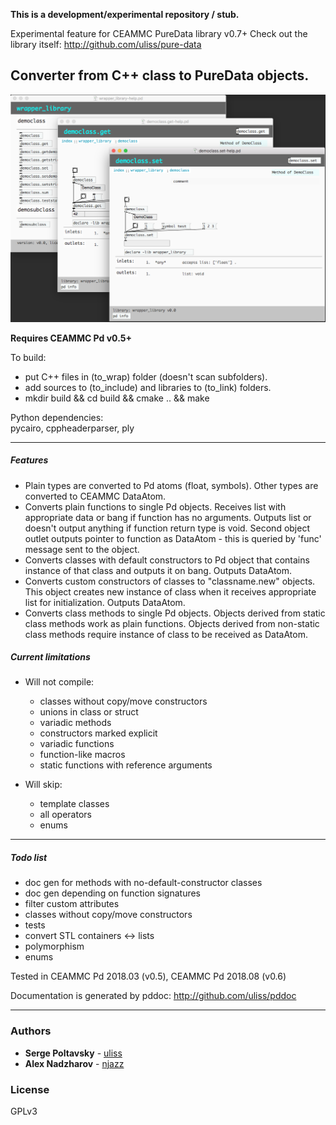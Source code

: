**This is a development/experimental repository / stub.** 

Experimental feature for CEAMMC PureData library v0.7+
Check out the library itself:
http://github.com/uliss/pure-data


## Converter from C++ class to PureData objects.

![screenshot](demo.png?raw=true "screenshot")

**Requires CEAMMC Pd v0.5+**

To build:
- put C++ files in (to_wrap) folder (doesn't scan subfolders).
- add sources to (to_include) and libraries to (to_link) folders.
- mkdir build && cd build && cmake .. && make
  
Python dependencies:  
pycairo, cppheaderparser, ply  

---
##### Features
  
- Plain types are converted to Pd atoms (float, symbols). Other types are converted to CEAMMC DataAtom.
- Converts plain functions to single Pd objects. Receives list with appropriate data or bang if function has no arguments. Outputs list or doesn't output anything if function return type is void. Second object outlet outputs pointer to function as DataAtom - this is queried by 'func' message sent to the object. 
- Converts classes with default constructors to Pd object that contains instance of that class and outputs it on bang. Outputs DataAtom.  
- Converts custom constructors of classes to "classname.new" objects. This object creates new instance of class when it receives appropriate list for initialization. Outputs DataAtom.  
- Converts class methods to single Pd objects. Objects derived from static class methods work as plain functions. Objects derived from non-static class methods require instance of class to be received as DataAtom.  
  
##### Current limitations
  
- Will not compile:
  * classes without copy/move constructors
  * unions in class or struct
  * variadic methods
  * constructors marked explicit
  * variadic functions
  * function-like macros
  * static functions with reference arguments
  
- Will skip:
  * template classes
  * all operators
  * enums
  
  
---
##### Todo list

- doc gen for methods with no-default-constructor classes
- doc gen depending on function signatures
- filter custom attributes
- classes without copy/move constructors
- tests
- convert STL containers <-> lists
- polymorphism
- enums

Tested in CEAMMC Pd 2018.03 (v0.5), CEAMMC Pd 2018.08 (v0.6)

Documentation is generated by pddoc:
http://github.com/uliss/pddoc

---
### Authors

* **Serge Poltavsky** - [uliss](https://github.com/uliss)
* **Alex Nadzharov** - [njazz](https://github.com/njazz)

### License
GPLv3
